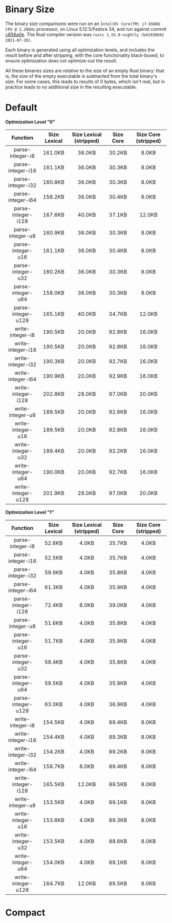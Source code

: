 # Binary Size

The binary size comparisons were run on an `Intel(R) Core(TM) i7-6560U CPU @ 2.20GHz` processor, on Linux 5.12.5/Fedora 34, and run against commit [c858a0e](https://github.com/Alexhuszagh/rust-lexical-experimental/commit/c858a0ee9ed841a1d95f55eaf746f8c87e25f7bc). The Rust compiler version was `rustc 1.55.0-nightly (b41936b92 2021-07-20)`.

Each binary is generated using all optimization levels, and includes the result before and after stripping, with the core functionality black-boxed, to ensure optimization does not optimize-out the result.

All these binaries sizes are *relative* to the size of an empty Rust binary: that is, the size of the empty executable is subtracted from the total binary's size. For some cases, this leads to results of 0 bytes, which isn't real, but in practice leads to no additional size in the resulting executable.

# Default

**Optimization Level "0"**

|Function|Size Lexical|Size Lexical (stripped)|Size Core|Size Core (stripped)|
|:-:|:-:|:-:|:-:|:-:|
|parse-integer-i8|161.0KB|36.0KB|30.2KB|8.0KB|
|parse-integer-i16|161.1KB|36.0KB|30.3KB|8.0KB|
|parse-integer-i32|160.8KB|36.0KB|30.3KB|8.0KB|
|parse-integer-i64|158.2KB|36.0KB|30.4KB|8.0KB|
|parse-integer-i128|167.6KB|40.0KB|37.1KB|12.0KB|
|parse-integer-u8|160.9KB|36.0KB|30.3KB|8.0KB|
|parse-integer-u16|161.1KB|36.0KB|30.4KB|8.0KB|
|parse-integer-u32|160.2KB|36.0KB|30.3KB|8.0KB|
|parse-integer-u64|158.0KB|36.0KB|30.3KB|8.0KB|
|parse-integer-u128|165.1KB|40.0KB|34.7KB|12.0KB|
|write-integer-i8|190.5KB|20.0KB|92.8KB|16.0KB|
|write-integer-i16|190.5KB|20.0KB|92.8KB|16.0KB|
|write-integer-i32|190.3KB|20.0KB|92.7KB|16.0KB|
|write-integer-i64|190.9KB|20.0KB|92.9KB|16.0KB|
|write-integer-i128|202.8KB|28.0KB|97.0KB|20.0KB|
|write-integer-u8|189.5KB|20.0KB|92.6KB|16.0KB|
|write-integer-u16|189.5KB|20.0KB|92.8KB|16.0KB|
|write-integer-u32|189.4KB|20.0KB|92.2KB|16.0KB|
|write-integer-u64|190.0KB|20.0KB|92.7KB|16.0KB|
|write-integer-u128|201.9KB|28.0KB|97.0KB|20.0KB

**Optimization Level "1"**

|Function|Size Lexical|Size Lexical (stripped)|Size Core|Size Core (stripped)|
|:-:|:-:|:-:|:-:|:-:|
|parse-integer-i8|52.6KB|4.0KB|35.7KB|4.0KB|
|parse-integer-i16|52.5KB|4.0KB|35.7KB|4.0KB|
|parse-integer-i32|59.9KB|4.0KB|35.8KB|4.0KB|
|parse-integer-i64|61.3KB|4.0KB|35.9KB|4.0KB|
|parse-integer-i128|72.4KB|8.0KB|39.0KB|4.0KB|
|parse-integer-u8|51.6KB|4.0KB|35.8KB|4.0KB|
|parse-integer-u16|51.7KB|4.0KB|35.9KB|4.0KB|
|parse-integer-u32|58.4KB|4.0KB|35.8KB|4.0KB|
|parse-integer-u64|59.5KB|4.0KB|35.9KB|4.0KB|
|parse-integer-u128|63.0KB|4.0KB|36.9KB|4.0KB|
|write-integer-i8|154.5KB|4.0KB|89.4KB|8.0KB|
|write-integer-i16|154.4KB|4.0KB|89.3KB|8.0KB|
|write-integer-i32|154.2KB|4.0KB|89.2KB|8.0KB|
|write-integer-i64|158.7KB|8.0KB|89.4KB|8.0KB|
|write-integer-i128|165.5KB|12.0KB|89.5KB|8.0KB|
|write-integer-u8|153.5KB|4.0KB|89.1KB|8.0KB|
|write-integer-u16|153.6KB|4.0KB|89.3KB|8.0KB|
|write-integer-u32|153.5KB|4.0KB|88.6KB|8.0KB|
|write-integer-u64|154.0KB|4.0KB|89.1KB|8.0KB|
|write-integer-u128|164.7KB|12.0KB|89.5KB|8.0KB|

# Compact
